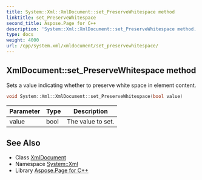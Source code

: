 ```yaml
---
title: System::Xml::XmlDocument::set_PreserveWhitespace method
linktitle: set_PreserveWhitespace
second_title: Aspose.Page for C++
description: 'System::Xml::XmlDocument::set_PreserveWhitespace method. Sets a value indicating whether to preserve white space in element content in C++.'
type: docs
weight: 4000
url: /cpp/system.xml/xmldocument/set_preservewhitespace/
---
```

## XmlDocument::set_PreserveWhitespace method


Sets a value indicating whether to preserve white space in element content.

```cpp
void System::Xml::XmlDocument::set_PreserveWhitespace(bool value)
```


| Parameter | Type | Description |
| --- | --- | --- |
| value | bool | The value to set. |

## See Also

* Class [XmlDocument](../)
* Namespace [System::Xml](../../)
* Library [Aspose.Page for C++](../../../)
